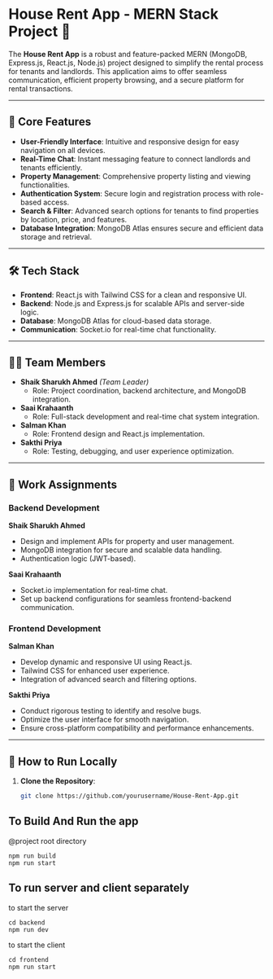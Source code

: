 # House Rent App - MERN Stack Project 🚀  

The **House Rent App** is a robust and feature-packed MERN (MongoDB, Express.js, React.js, Node.js) project designed to simplify the rental process for tenants and landlords. This application aims to offer seamless communication, efficient property browsing, and a secure platform for rental transactions.  

---

## 🌟 **Core Features**
- **User-Friendly Interface**: Intuitive and responsive design for easy navigation on all devices.  
- **Real-Time Chat**: Instant messaging feature to connect landlords and tenants efficiently.  
- **Property Management**: Comprehensive property listing and viewing functionalities.  
- **Authentication System**: Secure login and registration process with role-based access.  
- **Search & Filter**: Advanced search options for tenants to find properties by location, price, and features.  
- **Database Integration**: MongoDB Atlas ensures secure and efficient data storage and retrieval.  

---

## 🛠️ **Tech Stack**
- **Frontend**: React.js with Tailwind CSS for a clean and responsive UI.  
- **Backend**: Node.js and Express.js for scalable APIs and server-side logic.  
- **Database**: MongoDB Atlas for cloud-based data storage.  
- **Communication**: Socket.io for real-time chat functionality.  

---

## 👨‍💻 **Team Members**
- **Shaik Sharukh Ahmed** *(Team Leader)*  
  - Role: Project coordination, backend architecture, and MongoDB integration.  
- **Saai Krahaanth**  
  - Role: Full-stack development and real-time chat system integration.  
- **Salman Khan**  
  - Role: Frontend design and React.js implementation.  
- **Sakthi Priya**  
  - Role: Testing, debugging, and user experience optimization.  

---

## 💼 **Work Assignments**  
### **Backend Development**  
**Shaik Sharukh Ahmed**  
- Design and implement APIs for property and user management.  
- MongoDB integration for secure and scalable data handling.  
- Authentication logic (JWT-based).  

**Saai Krahaanth**  
- Socket.io implementation for real-time chat.  
- Set up backend configurations for seamless frontend-backend communication.  

### **Frontend Development**  
**Salman Khan**  
- Develop dynamic and responsive UI using React.js.  
- Tailwind CSS for enhanced user experience.  
- Integration of advanced search and filtering options.  

**Sakthi Priya**  
- Conduct rigorous testing to identify and resolve bugs.  
- Optimize the user interface for smooth navigation.  
- Ensure cross-platform compatibility and performance enhancements.  

---

## 🚀 **How to Run Locally**
1. **Clone the Repository**:  
   ```bash
   git clone https://github.com/yourusername/House-Rent-App.git

## To Build And Run the app

@project root directory
```
npm run build
npm run start
```

## To run server and client separately

to start the server
```
cd backend
npm run dev
```

to start the client
```
cd frontend
npm run start
```

